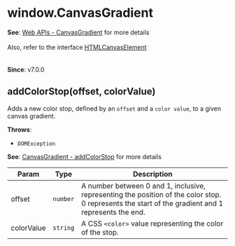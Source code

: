 
<a name="canvasgradient" id="canvasgradient"></a>

# window.CanvasGradient
**See**: [Web APIs - CanvasGradient](https://developer.mozilla.org/en-US/docs/Web/API/CanvasGradient) for more details<br></br>
Also, refer to the interface [HTMLCanvasElement](../HTML%20Elements/HTMLCanvasElement.md#module:global.htmlcanvaselement)<br></br>  
**Since**: v7.0.0  


<a name="canvasgradient-addcolorstop" id="canvasgradient-addcolorstop"></a>

## addColorStop(offset, colorValue)
Adds a new color stop, defined by an `offset` and a `color value`, to a given canvas gradient.

**Throws**:

- `DOMException` 

**See**: [CanvasGradient - addColorStop](https://developer.mozilla.org/en-US/docs/Web/API/CanvasGradient/addColorStop) for more details  

| Param | Type | Description |
| --- | --- | --- |
| offset | `number` | A number between 0 and 1, inclusive, representing the position of the color stop. 0 represents the start of the gradient and 1 represents the end. |
| colorValue | `string` | A CSS `<color>` value representing the color of the stop. |


  